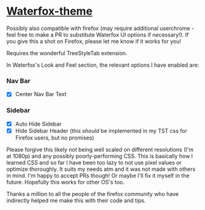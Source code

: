 # [Waterfox-theme](https://www.reddit.com/r/FirefoxCSS/comments/10zgiya/pretty_happy_with_this_minimalist_maximalist/)
Possibly also compatible with firefox (may require additional userchrome - feel free to make a PR to substitute Waterfox UI options if necessary!). If you give this a shot on Firefox, please let me know if it works for you!

Requires the wonderful TreeStyleTab extension.

In Waterfox's Look and Feel section, the relevant options I have enabled are:

### Nav Bar
- [x] Center Nav Bar Text

### Sidebar
- [x] Auto Hide Sidebar
- [x] Hide Sidebar Header (this *should* be implemented in my TST css for Firefox users, but no promises)

Please forgive this likely not being well scaled on different resolutions (I'm at 1080p) and any possibly poorly-performing CSS. This is basically how I learned CSS and so far I have been too lazy to not use pixel values or optimize thoroughly. It suits my needs atm and it was not made with others in mind. I'm happy to accept PRs though! Or maybe I'll fix it myself in the future. Hopefully this works for other OS's too.

Thanks a million to all the people of the firefox community who have indirectly helped me make this with their code and tips.
